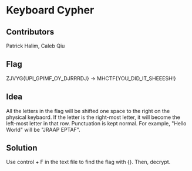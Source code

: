 # Keyboard Cypher
## Contributors

Patrick Halim, Caleb Qiu

## Flag

ZJVYG{UPI_GPIMF_OY_DJRRRDJ} -> MHCTF{YOU_DID_IT_SHEEESH!} 

## Idea

All the letters in the flag will be shifted one space to the right on the physical keybaord. If the letter is the right-most letter, it will become the left-most letter in that row. Punctuation is kept normal. For example, "Hello World" will be "JRAAP EPTAF". 

## Solution

Use control + F in the text file to find the flag with {}. Then, decrypt.
